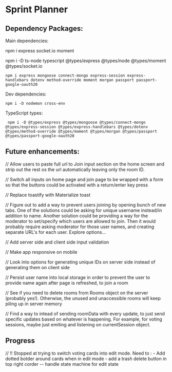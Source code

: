 # Sprint Planner

## Dependency Packages:

Main dependencies:

npm i express socket.io moment

npm i -D ts-node typescript @types/express @types/node @types/moment @types/socket.io

```shell
npm i express mongoose connect-mongo express-session express-handlebars dotenv method-override moment morgan passport passport-google-oauth20
```

Dev dependencies:

```shell
npm i -D nodemon cross-env
```

TypeScript types:

```shell
 npm i -D @types/express @types/mongoose @types/connect-mongo @types/express-session @types/express-handlebars @types/dotenv @types/method-override @types/moment @types/morgan @types/passport @types/passport-google-oauth20
```

## Future enhancements:

// Allow users to paste full url to Join input section on the home screen and strip out the rest os the url automatically leaving only the room ID.

// Switch all inputs on home page and join page to be wrapped with a form so that the buttons could be activated with a return/enter key press

// Replace toastify with Materialize toast

// Figure out to add a way to prevent users joining by opening bunch of new tabs. One of the solutions could be asking for unique username instead/in addition to name. Another solution could be providing a way for the moderator to set/specify which users are allowed to join. Then it would probably require asking moderator for those user names, and creating separate URL's for each user. Explore options...

// Add server side and client side input validation

// Make app responsive on mobile

// Look into options for generating unique IDs on server side instead of generating them on client side

// Persist user name into local storage in order to prevent the user to provide name again after page is refreshed, to join a room

// See if you need to delete rooms from Rooms object on the server (probably yes!). Otherwise, the unused and unaccessible rooms will keep piling up in server memory

// Find a way to intead of sending roomData with every update, to just send specific updates based on whatever is happening. For example, for voting sessions, maybe just emiting and listening on currentSession object.

## Progress

// !! Stopped at trying to switch voting cards into edit mode. Need to : - Add dotted botder around cards when in edit mode - add a trash delete button in top right corder
-- handle state machine for edit state
